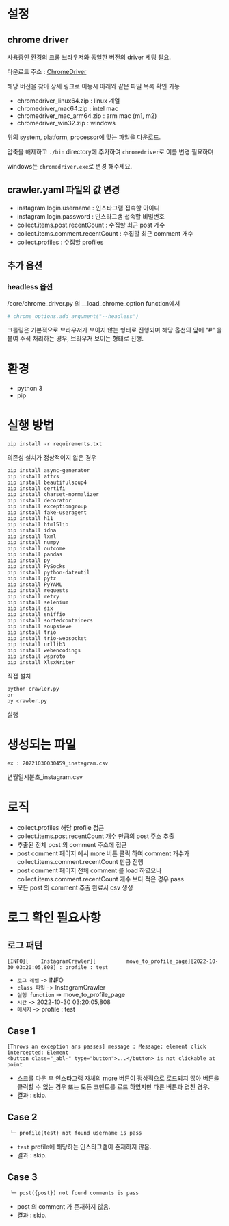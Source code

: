 # 설정
## chrome driver
사용중인 환경의 크롬 브라우저와 동일한 버전의 driver 세팅 필요.

다운로드 주소 : [ChromeDriver](https://chromedriver.chromium.org/downloads)

해당 버전을 찾아 상세 링크로 이동시 아래와 같은 파일 목록 확인 가능
- chromedriver_linux64.zip : linux 계열
- chromedriver_mac64.zip : intel mac
- chromedriver_mac_arm64.zip : arm mac (m1, m2)
- chromedriver_win32.zip : windows

위의 system, platform, processor에 맞는 파일을 다운로드.

압축을 해제하고 `./bin` directory에 추가하여 `chromedriver`로 이름 변경 필요하며

windows는 `chromedriver.exe`로 변경 해주세요.

## crawler.yaml 파일의 값 변경
- instagram.login.username : 인스타그램 접속할 아이디
- instagram.login.password : 인스타그램 접속할 비밀번호
- collect.items.post.recentCount : 수집할 최근 post 개수
- collect.items.comment.recentCount : 수집할 최근 comment 개수
- collect.profiles : 수집할 profiles

## 추가 옵션
### headless 옵션
/core/chrome_driver.py 의 __load_chrome_option function에서
```python
# chrome_options.add_argument("--headless")
```
크롤링은 기본적으로 브라우저가 보이지 않는 형태로 진행되며
해당 옵션의 앞에 "#" 을 붙여 주석 처리하는 경우, 브라우저 보이는 형태로 진행.  

# 환경
- python 3
- pip

# 실행 방법
```shell
pip install -r requirements.txt
```
의존성 설치가 정상적이지 않은 경우

```shell
pip install async-generator
pip install attrs
pip install beautifulsoup4
pip install certifi
pip install charset-normalizer
pip install decorator
pip install exceptiongroup
pip install fake-useragent
pip install h11
pip install html5lib
pip install idna
pip install lxml
pip install numpy
pip install outcome
pip install pandas
pip install py
pip install PySocks
pip install python-dateutil
pip install pytz
pip install PyYAML
pip install requests
pip install retry
pip install selenium
pip install six
pip install sniffio
pip install sortedcontainers
pip install soupsieve
pip install trio
pip install trio-websocket
pip install urllib3
pip install webencodings
pip install wsproto
pip install XlsxWriter
```
직접 설치

```shell
python crawler.py
or
py crawler.py
```
실행

# 생성되는 파일
```text
ex : 20221030030459_instagram.csv
```
년월일시분초_instagram.csv

# 로직
- collect.profiles 해당 profile 접근
- collect.items.post.recentCount 개수 만큼의 post 주소 추출
- 추출된 전체 post 의 comment 주소에 접근
- post comment 페이지 에서 more 버튼 클릭 하여 comment 개수가 collect.items.comment.recentCount 만큼 진행
- post comment 페이지 전체 comment 를 load 하였으나 collect.items.comment.recentCount 개수 보다 적은 경우 pass
- 모든 post 의 comment 추출 완료시 csv 생성

# 로그 확인 필요사항
## 로그 패턴
```text
[INFO][    InstagramCrawler][          move_to_profile_page][2022-10-30 03:20:05,808] : profile : test
```
- `로그 레벨` -> INFO
- `class 파일` -> InstagramCrawler
- `실행 function` -> move_to_profile_page
- `시간` -> 2022-10-30 03:20:05,808
- `메시지` -> profile : test


## Case 1
```text
[Throws an exception ans passes] message : Message: element click intercepted: Element 
<button class="_abl-" type="button">...</button> is not clickable at point
```
- 스크롤 다운 후 인스타그램 자체의 more 버튼이 정상적으로 로드되지 않아 버튼을 클릭할 수 없는 경우 또는 모든 코멘트를 로드 하였지만 다른 버튼과 겹친 경우.
- 결과 : skip.

## Case 2
```text
 └─ profile(test) not found username is pass
```
- `test` profile에 해당하는 인스타그램이 존재하지 않음.
- 결과 : skip.

## Case 3
```text
 └─ post({post}) not found comments is pass
```
- post 의 comment 가 존재하지 않음.
- 결과 : skip.
